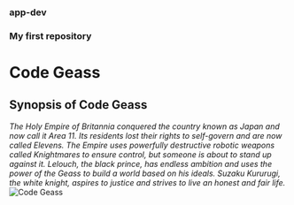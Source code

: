 ### app-dev
### My first repository
# Code Geass
## Synopsis of Code Geass
*The Holy Empire of Britannia conquered the country known as Japan and now call it Area 11. Its residents lost their rights to self-govern and are now called Elevens. The Empire uses powerfully destructive robotic weapons called Knightmares to ensure control, but someone is about to stand up against it. Lelouch, the black prince, has endless ambition and uses the power of the Geass to build a world based on his ideals. Suzaku Kururugi, the white knight, aspires to justice and strives to live an honest and fair life.*
	![Code Geass](https://github.com/Mattie15/app-dev/assets/152150593/21f7f440-f60a-4a27-b463-518e7f84ecd6)
